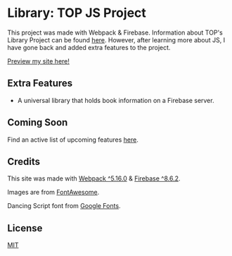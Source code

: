 # Library: TOP JS Project

This project was made with Webpack & Firebase. Information about TOP's Library Project can be found [here](https://theodinproject.com/courses/javascript/lessons/library). However, after learning more about JS, I have gone back and added extra features to the project.

[Preview my site here!](https://savwiley.github.io/library-project/dist/)

## Extra Features

- A universal library that holds book information on a Firebase server.

## Coming Soon

Find an active list of upcoming features [here](https://github.com/savwiley/library-project/issues/2).

## Credits

This site was made with [Webpack ^5.16.0](https://webpack.js.org/) & [Firebase ^8.6.2](https://firebase.google.com/).

Images are from [FontAwesome](https://fontawesome.com/).

Dancing Script font from [Google Fonts](https://fonts.google.com/).

## License

[MIT](https://github.com/savwiley/library-project/blob/master/LICENSE.txt)